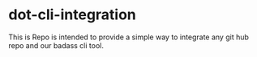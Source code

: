 # dot-cli-integration
This is Repo is intended to provide a simple way to integrate any git hub repo and our badass cli tool.
